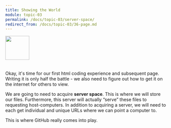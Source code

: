 ```yaml
---
title: Showing the World
module: topic-03
permalink: /docs/topic-03/server-space/
redirect_from: /docs/topic-03/36-page.md
---
```


<img src="./../../../img/arrow-divider.svg" style="width: 75px; border: none; margin: 0px 0 20px 0" />

Okay, it's time for our first html coding experience and subsequent page. Writing it is only half the battle - we also need to figure out how to get it on the internet for others to view.

We are going to need to acquire **server space**. This is where we will store our files. Furthermore, this server will actually “serve” these files to requesting host-computers. In addition to acquiring a server, we will need to each get individual and unique URLs where we can point a computer to.

This is where GitHub really comes into play.
